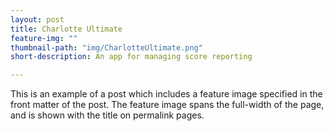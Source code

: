 ```yaml
---
layout: post
title: Charlotte Ultimate
feature-img: ""
thumbnail-path: "img/CharlotteUltimate.png"
short-description: An app for managing score reporting

---
```

This is an example of a post which includes a feature image specified in the front matter of the post. The feature image spans the full-width of the page, and is shown with the title on permalink pages.
